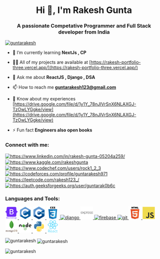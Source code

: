 <h1 align="center">Hi 👋, I'm Rakesh Gunta</h1>
<h3 align="center">A passionate Competative Programmer and Full Stack developer from India</h3>

<p align="left"> <a href="https://github.com/ryo-ma/github-profile-trophy"><img src="https://github-profile-trophy.vercel.app/?username=guntarakesh" alt="guntarakesh" /></a> </p>

- 🌱 I’m currently learning **NextJs , CP**

- 👨‍💻 All of my projects are available at [https://rakesh-portfolio-three.vercel.app/](https://rakesh-portfolio-three.vercel.app/)

- 💬 Ask me about **ReactJS , Django , DSA**

- 📫 How to reach me **guntarakesh123@gmail.com**

- 📄 Know about my experiences [https://drive.google.com/file/d/1y1Y_78nJlVrSnX6NLAXGJ-TzOwLYGgke/view](https://drive.google.com/file/d/1y1Y_78nJlVrSnX6NLAXGJ-TzOwLYGgke/view)

- ⚡ Fun fact **Engineers also open books**

<h3 align="left">Connect with me:</h3>
<p align="left">
<a href="https://linkedin.com/in/https://www.linkedin.com/in/rakesh-gunta-05204a259/" target="blank"><img align="center" src="https://raw.githubusercontent.com/rahuldkjain/github-profile-readme-generator/master/src/images/icons/Social/linked-in-alt.svg" alt="https://www.linkedin.com/in/rakesh-gunta-05204a259/" height="30" width="40" /></a>
<a href="https://kaggle.com/https://www.kaggle.com/rakeshgunta" target="blank"><img align="center" src="https://raw.githubusercontent.com/rahuldkjain/github-profile-readme-generator/master/src/images/icons/Social/kaggle.svg" alt="https://www.kaggle.com/rakeshgunta" height="30" width="40" /></a>
<a href="https://www.codechef.com/users/rock1_2_3" target="blank"><img align="center" src="https://cdn.jsdelivr.net/npm/simple-icons@3.1.0/icons/codechef.svg" alt="https://www.codechef.com/users/rock1_2_3" height="30" width="40" /></a>
<a href="https://codeforces.com/profile/https://codeforces.com/profile/guntarakesh971" target="blank"><img align="center" src="https://raw.githubusercontent.com/rahuldkjain/github-profile-readme-generator/master/src/images/icons/Social/codeforces.svg" alt="https://codeforces.com/profile/guntarakesh971" height="30" width="40" /></a>
<a href="https://www.leetcode.com/https://leetcode.com/rakesh123_/" target="blank"><img align="center" src="https://raw.githubusercontent.com/rahuldkjain/github-profile-readme-generator/master/src/images/icons/Social/leet-code.svg" alt="https://leetcode.com/rakesh123_/" height="30" width="40" /></a>
<a href="https://auth.geeksforgeeks.org/user/https://auth.geeksforgeeks.org/user/guntarak0b6c" target="blank"><img align="center" src="https://raw.githubusercontent.com/rahuldkjain/github-profile-readme-generator/master/src/images/icons/Social/geeks-for-geeks.svg" alt="https://auth.geeksforgeeks.org/user/guntarak0b6c" height="30" width="40" /></a>
</p>

<h3 align="left">Languages and Tools:</h3>
<p align="left"> <a href="https://getbootstrap.com" target="_blank" rel="noreferrer"> <img src="https://raw.githubusercontent.com/devicons/devicon/master/icons/bootstrap/bootstrap-plain-wordmark.svg" alt="bootstrap" width="40" height="40"/> </a> <a href="https://www.cprogramming.com/" target="_blank" rel="noreferrer"> <img src="https://raw.githubusercontent.com/devicons/devicon/master/icons/c/c-original.svg" alt="c" width="40" height="40"/> </a> <a href="https://www.w3schools.com/cpp/" target="_blank" rel="noreferrer"> <img src="https://raw.githubusercontent.com/devicons/devicon/master/icons/cplusplus/cplusplus-original.svg" alt="cplusplus" width="40" height="40"/> </a> <a href="https://www.w3schools.com/css/" target="_blank" rel="noreferrer"> <img src="https://raw.githubusercontent.com/devicons/devicon/master/icons/css3/css3-original-wordmark.svg" alt="css3" width="40" height="40"/> </a> <a href="https://www.djangoproject.com/" target="_blank" rel="noreferrer"> <img src="https://cdn.worldvectorlogo.com/logos/django.svg" alt="django" width="40" height="40"/> </a> <a href="https://expressjs.com" target="_blank" rel="noreferrer"> <img src="https://raw.githubusercontent.com/devicons/devicon/master/icons/express/express-original-wordmark.svg" alt="express" width="40" height="40"/> </a> <a href="https://firebase.google.com/" target="_blank" rel="noreferrer"> <img src="https://www.vectorlogo.zone/logos/firebase/firebase-icon.svg" alt="firebase" width="40" height="40"/> </a> <a href="https://git-scm.com/" target="_blank" rel="noreferrer"> <img src="https://www.vectorlogo.zone/logos/git-scm/git-scm-icon.svg" alt="git" width="40" height="40"/> </a> <a href="https://www.w3.org/html/" target="_blank" rel="noreferrer"> <img src="https://raw.githubusercontent.com/devicons/devicon/master/icons/html5/html5-original-wordmark.svg" alt="html5" width="40" height="40"/> </a> <a href="https://developer.mozilla.org/en-US/docs/Web/JavaScript" target="_blank" rel="noreferrer"> <img src="https://raw.githubusercontent.com/devicons/devicon/master/icons/javascript/javascript-original.svg" alt="javascript" width="40" height="40"/> </a> <a href="https://www.mongodb.com/" target="_blank" rel="noreferrer"> <img src="https://raw.githubusercontent.com/devicons/devicon/master/icons/mongodb/mongodb-original-wordmark.svg" alt="mongodb" width="40" height="40"/> </a> <a href="https://nodejs.org" target="_blank" rel="noreferrer"> <img src="https://raw.githubusercontent.com/devicons/devicon/master/icons/nodejs/nodejs-original-wordmark.svg" alt="nodejs" width="40" height="40"/> </a> <a href="https://www.python.org" target="_blank" rel="noreferrer"> <img src="https://raw.githubusercontent.com/devicons/devicon/master/icons/python/python-original.svg" alt="python" width="40" height="40"/> </a> <a href="https://reactjs.org/" target="_blank" rel="noreferrer"> <img src="https://raw.githubusercontent.com/devicons/devicon/master/icons/react/react-original-wordmark.svg" alt="react" width="40" height="40"/> </a> </p>

<p><img align="left" src="https://github-readme-stats.vercel.app/api/top-langs?username=guntarakesh&show_icons=true&locale=en&layout=compact" alt="guntarakesh" /></p>

<p>&nbsp;<img align="center" src="https://github-readme-stats.vercel.app/api?username=guntarakesh&show_icons=true&locale=en" alt="guntarakesh" /></p>

<p><img align="center" src="https://github-readme-streak-stats.herokuapp.com/?user=guntarakesh&" alt="guntarakesh" /></p>
